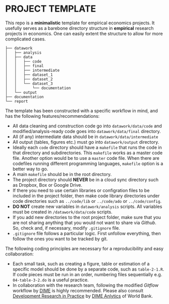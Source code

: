 # PROJECT TEMPLATE

This repo is a **minimalistic** template for empirical economics projects. It usefully serves as a barebone directory structure in **empirical** research projects in economics. One can easily extent the structure to allow for more complicated cases. 

```
├── datawork
│   ├── analysis
│   ├── data
│   │   ├── code
│   │   ├── final
│   │   ├── intermediate
│   │   ├── dataset_1
│   │   ├── dataset_2
│   │   └── dataset_3
│   │       └── documentation
│   └── output
├── documentation
└── report

```

The template has been constructed with a specific workflow in mind, and has the following features/recommendations:

- All data cleaning and construction code go into `datawork/data/code` and modified/analysis-ready code goes into `datawork/data/final` directory.
- All (if any) intermediate data should be in `datawork/data/intermediate`
- All output (tables, figures etc.) must go into `datawork/output` directory.
- Ideally each `code` directory should have a `makefile` that runs the code in that directory and subdirectories. This `makefile` works as a master code file. Another option would be to use a `master` code file. When there are codefiles running different programming languages, `makefile` option is a better way to go.
- A main `makefile` should be in the root directory.
- The project directory should **NEVER** be in a cloud sync directory such as Dropbox, Box or Google Drive.
- If there you need to use certain libraries or configration files to be included in the project folder, then make code library directories under code directories such as `../code/lib` or `../code/ado` or `../code/config`.
- **DO NOT** create new variables in `datawork/analysis` scripts. All variables must be created in `/datawork/data/code` scripts.
- If you add new directories to the root project folder, make sure that you are not sharing anything that you would not want to share via *Github*. So, check and, if necessary, modify `.gitignore` file.
- `.gitignore` file follows a particular logic. First unfollow everything, then follow the ones you want to be tracked by git.

The following coding principles are necessary for a reproducibility and easy collaboration:

- Each small task, such as creating a figure, table or estimation of a specific model should be done by a separate code, such as `table-2-1.R`. If code pieces must be run in an order, numbering files sequentially e.g. `04-table-3-2.do` is a useful practice.
- In collaboration with the research team, following the modified *Gitflow* workflow by [DIME](https://cutt.ly/PxfFOmJ) is highly recommended. Please also consult [Development Research in Practice](https://github.com/worldbank/dime-data-handbook/raw/master/mkdocs/docs/bookpdf/development-research-in-practice.pdf) by [DIME Anlytics](https://cutt.ly/fxfHs8Z) of World Bank.



